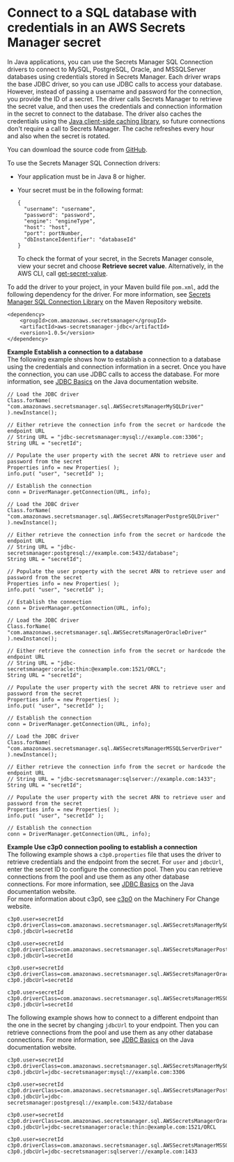 # Connect to a SQL database with credentials in an AWS Secrets Manager secret<a name="retrieving-secrets_jdbc"></a>

In Java applications, you can use the Secrets Manager SQL Connection drivers to connect to MySQL, PostgreSQL, Oracle, and MSSQLServer databases using credentials stored in Secrets Manager\. Each driver wraps the base JDBC driver, so you can use JDBC calls to access your database\. However, instead of passing a username and password for the connection, you provide the ID of a secret\. The driver calls Secrets Manager to retrieve the secret value, and then uses the credentials and connection information in the secret to connect to the database\. The driver also caches the credentials using the [Java client\-side caching library](retrieving-secrets_cache-java.md), so future connections don't require a call to Secrets Manager\. The cache refreshes every hour and also when the secret is rotated\.

You can download the source code from [GitHub](https://github.com/aws/aws-secretsmanager-jdbc )\.

To use the Secrets Manager SQL Connection drivers:
+ Your application must be in Java 8 or higher\.
+ Your secret must be in the following format:

  ```
  {
    "username": "username",
    "password": "password",
    "engine": "engineType",
    "host": "host",
    "port": portNumber,
    "dbInstanceIdentifier": "databaseId"
  }
  ```

  To check the format of your secret, in the Secrets Manager console, view your secret and choose **Retrieve secret value**\. Alternatively, in the AWS CLI, call [get\-secret\-value](https://docs.aws.amazon.com/cli/latest/reference/secretsmanager/get-secret-value.html)\.

To add the driver to your project, in your Maven build file `pom.xml`, add the following dependency for the driver\. For more information, see [Secrets Manager SQL Connection Library](https://mvnrepository.com/artifact/com.amazonaws.secretsmanager/aws-secretsmanager-jdbc) on the Maven Repository website\.

```
<dependency>
    <groupId>com.amazonaws.secretsmanager</groupId>
    <artifactId>aws-secretsmanager-jdbc</artifactId>
    <version>1.0.5</version>
</dependency>
```

**Example Establish a connection to a database**  
The following example shows how to establish a connection to a database using the credentials and connection information in a secret\. Once you have the connection, you can use JDBC calls to access the database\. For more information, see [JDBC Basics](https://docs.oracle.com/javase/tutorial/jdbc/basics/index.html) on the Java documentation website\.  

```
// Load the JDBC driver
Class.forName( "com.amazonaws.secretsmanager.sql.AWSSecretsManagerMySQLDriver" ).newInstance();

// Either retrieve the connection info from the secret or hardcode the endpoint URL
// String URL = "jdbc-secretsmanager:mysql://example.com:3306";
String URL = "secretId";

// Populate the user property with the secret ARN to retrieve user and password from the secret
Properties info = new Properties( );
info.put( "user", "secretId" );

// Establish the connection
conn = DriverManager.getConnection(URL, info);
```

```
// Load the JDBC driver
Class.forName( "com.amazonaws.secretsmanager.sql.AWSSecretsManagerPostgreSQLDriver" ).newInstance();

// Either retrieve the connection info from the secret or hardcode the endpoint URL
// String URL = "jdbc-secretsmanager:postgresql://example.com:5432/database";
String URL = "secretId";

// Populate the user property with the secret ARN to retrieve user and password from the secret
Properties info = new Properties( );
info.put( "user", "secretId" );

// Establish the connection
conn = DriverManager.getConnection(URL, info);
```

```
// Load the JDBC driver
Class.forName( "com.amazonaws.secretsmanager.sql.AWSSecretsManagerOracleDriver" ).newInstance();

// Either retrieve the connection info from the secret or hardcode the endpoint URL
// String URL = "jdbc-secretsmanager:oracle:thin:@example.com:1521/ORCL";
String URL = "secretId";

// Populate the user property with the secret ARN to retrieve user and password from the secret
Properties info = new Properties( );
info.put( "user", "secretId" );

// Establish the connection
conn = DriverManager.getConnection(URL, info);
```

```
// Load the JDBC driver
Class.forName( "com.amazonaws.secretsmanager.sql.AWSSecretsManagerMSSQLServerDriver" ).newInstance();

// Either retrieve the connection info from the secret or hardcode the endpoint URL
// String URL = "jdbc-secretsmanager:sqlserver://example.com:1433";
String URL = "secretId";

// Populate the user property with the secret ARN to retrieve user and password from the secret
Properties info = new Properties( );
info.put( "user", "secretId" );

// Establish the connection
conn = DriverManager.getConnection(URL, info);
```

**Example Use c3p0 connection pooling to establish a connection**  
The following example shows a `c3p0.properties` file that uses the driver to retrieve credentials and the endpoint from the secret\. For `user` and `jdbcUrl`, enter the secret ID to configure the connection pool\. Then you can retrieve connections from the pool and use them as any other database connections\. For more information, see [JDBC Basics](https://docs.oracle.com/javase/tutorial/jdbc/basics/index.html) on the Java documentation website\.  
For more information about c3p0, see [c3p0](https://www.mchange.com/projects/c3p0/) on the Machinery For Change website\.   

```
c3p0.user=secretId
c3p0.driverClass=com.amazonaws.secretsmanager.sql.AWSSecretsManagerMySQLDriver
c3p0.jdbcUrl=secretId
```

```
c3p0.user=secretId
c3p0.driverClass=com.amazonaws.secretsmanager.sql.AWSSecretsManagerPostgreSQLDriver
c3p0.jdbcUrl=secretId
```

```
c3p0.user=secretId
c3p0.driverClass=com.amazonaws.secretsmanager.sql.AWSSecretsManagerOracleDriver
c3p0.jdbcUrl=secretId
```

```
c3p0.user=secretId
c3p0.driverClass=com.amazonaws.secretsmanager.sql.AWSSecretsManagerMSSQLServerDriver
c3p0.jdbcUrl=secretId
```
The following example shows how to connect to a different endpoint than the one in the secret by changing `jdbcUrl` to your endpoint\. Then you can retrieve connections from the pool and use them as any other database connections\. For more information, see [JDBC Basics](https://docs.oracle.com/javase/tutorial/jdbc/basics/index.html) on the Java documentation website\.  

```
c3p0.user=secretId
c3p0.driverClass=com.amazonaws.secretsmanager.sql.AWSSecretsManagerMySQLDriver
c3p0.jdbcUrl=jdbc-secretsmanager:mysql://example.com:3306
```

```
c3p0.user=secretId
c3p0.driverClass=com.amazonaws.secretsmanager.sql.AWSSecretsManagerPostgreSQLDriver
c3p0.jdbcUrl=jdbc-secretsmanager:postgresql://example.com:5432/database
```

```
c3p0.user=secretId
c3p0.driverClass=com.amazonaws.secretsmanager.sql.AWSSecretsManagerOracleDriver
c3p0.jdbcUrl=jdbc-secretsmanager:oracle:thin:@example.com:1521/ORCL
```

```
c3p0.user=secretId
c3p0.driverClass=com.amazonaws.secretsmanager.sql.AWSSecretsManagerMSSQLServerDriver
c3p0.jdbcUrl=jdbc-secretsmanager:sqlserver://example.com:1433
```